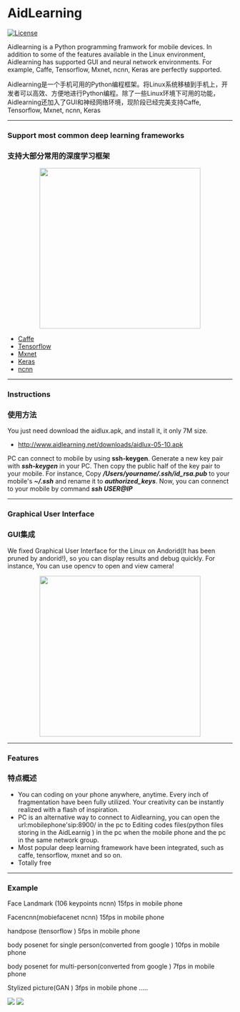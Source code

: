 # AidLearning

[![License](https://img.shields.io/badge/license-BSD--3--Clause-blue.svg)](https://github.com/Yoline777/AidLearning/blob/master/LICENSE) 

Aidlearning is a Python programming framwork for mobile devices. In addition to some of the features available in the Linux environment, Aidlearning has supported GUI and neural network environments. For example, Caffe, Tensorflow, Mxnet, ncnn, Keras are perfectly supported.

Aidlearning是一个手机可用的Python编程框架。将Linux系统移植到手机上，开发者可以高效、方便地进行Python编程。除了一些Linux环境下可用的功能，Aidlearning还加入了GUI和神经网络环境，现阶段已经完美支持Caffe, Tensorflow, Mxnet, ncnn, Keras

---

### Support most common deep learning frameworks
### 支持大部分常用的深度学习框架
<p align="center">
	<img src="images/screen4.jpg"  width="360" >
</p>

* [Caffe](https://github.com/BVLC/caffe)
* [Tensorflow](https://github.com/tensorflow/tensorflow)
* [Mxnet](https://github.com/apache/incubator-mxnet)
* [Keras](https://github.com/keras-team/keras)
* [ncnn](https://github.com/Tencent/ncnn)

---

### Instructions
### 使用方法

You just need download the aidlux.apk, and install it, it only 7M size.
* http://www.aidlearning.net/downloads/aidlux-05-10.apk

PC can connect to mobile by using **ssh-keygen**. Generate a new key pair with ***ssh-keygen*** in your PC. Then copy the public half of the key pair to your mobile. For instance, Copy ***/Users/yourname/.ssh/id_rsa.pub*** to your mobile's ***~/.ssh*** and rename it to ***authorized_keys***. Now, you can connenct to your mobile by command ***ssh USER@IP***

---

### Graphical User Interface
### GUI集成

We fixed Graphical User Interface for the Linux on Andorid(It has been pruned by andorid!), so you can display results and debug quickly. For instance, You can use opencv to open and view camera!

<p align="center">
	<img src="images/Screen5.jpg"  width="360" >
</p>

---

### Features
### 特点概述

* You can coding on your phone anywhere, anytime. Every inch of fragmentation have been fully utilized. Your creativity can be instantly realized with a flash of inspiration.
* PC is an alternative way to connect to Aidlearning, you can open the url:mobilephone'sip:8900/ in the pc to Editing codes files(python files storing in the AidLearnig ) in the pc when the mobile phone and the pc in the same network group.
* Most popular deep learning framework have been integrated, such as caffe, tensorflow, mxnet and so on.
* Totally free

---

### Example

Face Landmark (106 keypoints ncnn) 15fps in mobile phone

Facencnn(mobiefacenet ncnn) 15fps in mobile phone

handpose (tensorflow ) 5fps in mobile phone

body posenet for single person(converted from google ) 10fps in mobile phone

body posenet for multi-person(converted from google ) 7fps in mobile phone

Stylized picture(GAN ) 3fps in mobile phone .....

![](https://github.com/Yoline777/AidLearning/blob/master/images/screen22.jpg)
![](https://github.com/Yoline777/AidLearning/blob/master/images/screen21.jpg)